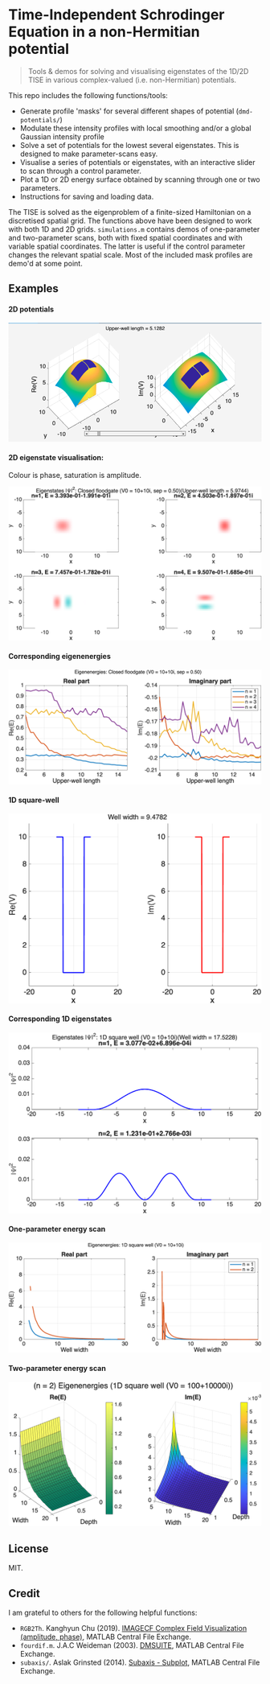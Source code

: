 # Time-Independent Schrodinger Equation in a non-Hermitian potential
> Tools & demos for solving and visualising eigenstates of the 1D/2D TISE 
> in various complex-valued (i.e. non-Hermitian) potentials.

This repo includes the following functions/tools:
- Generate profile 'masks' for several different shapes of potential (`dmd-potentials/`)
- Modulate these intensity profiles with local smoothing and/or a global Gaussian intensity profile
- Solve a set of potentials for the lowest several eigenstates. This is designed to make parameter-scans easy.
- Visualise a series of potentials or eigenstates, with an interactive slider to scan through a control parameter.
- Plot a 1D or 2D energy surface obtained by scanning through one or two parameters.
- Instructions for saving and loading data.

The TISE is solved as the eigenproblem of a finite-sized Hamiltonian on a discretised spatial grid.
The functions above have been designed to work with both 1D and 2D grids.
`simulations.m` contains demos of one-parameter and two-parameter scans, both with
fixed spatial coordinates and with variable spatial coordinates. The latter is
useful if the control parameter changes the relevant spatial scale. Most of the included mask profiles
are demo'd at some point.

## Examples

#### 2D potentials
![](./example-images/floodgate-potentials.png)

#### 2D eigenstate visualisation:
Colour is phase, saturation is amplitude.

![](./example-images/2d-eigenstates.png)

#### Corresponding eigenenergies
![](./example-images/floodgate-energies.png)

#### 1D square-well
![](./example-images/1d-potentials.png)

#### Corresponding 1D eigenstates
![](./example-images/1d-states.png)

#### One-parameter energy scan

![](./example-images/1d-energy-scan.png)

#### Two-parameter energy scan

![](./example-images/2d-energy-scan.png)

## License
MIT.

## Credit
I am grateful to others for the following helpful functions:
- `RGB2Th`. Kanghyun Chu (2019). [IMAGECF Complex Field Visualization (amplitude, phase)](https://www.mathworks.com/matlabcentral/fileexchange/69930-imagecf-complex-field-visualization-amplitude-phase), MATLAB Central File Exchange.
- `fourdif.m`. J.A.C Weideman (2003). [DMSUITE](https://www.mathworks.com/matlabcentral/fileexchange/29-dmsuite), MATLAB Central File Exchange.
- `subaxis/`. Aslak Grinsted (2014). [Subaxis - Subplot](https://www.mathworks.com/matlabcentral/fileexchange/3696-subaxis-subplot), MATLAB Central File Exchange.

